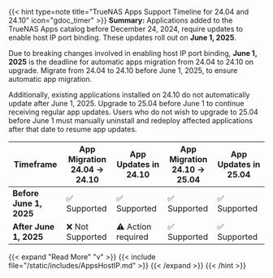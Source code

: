 &NewLine;

{{< hint type=note title="TrueNAS Apps Support Timeline for 24.04 and 24.10" icon="gdoc_timer" >}}
**Summary:**
Applications added to the TrueNAS Apps catalog before December 24, 2024, require updates to enable host IP port binding.
These updates roll out on **June 1, 2025**.

Due to breaking changes involved in enabling host IP port binding, **June 1, 2025** is the deadline for automatic apps migration from 24.04 to 24.10 on upgrade.
Migrate from 24.04 to 24.10 before June 1, 2025, to ensure automatic app migration.

Additionally, existing applications installed on 24.10 do not automatically update after June 1, 2025.
Upgrade to 25.04 before June 1 to continue receiving regular app updates.
Users who do not wish to upgrade to 25.04 before June 1 must manually uninstall and redeploy affected applications after that date to resume app updates.

<div class="no-highlight-table">
<table>
  <thead>
    <tr>
      <th>Timeframe</th>
      <th>App Migration <br> 24.04 → 24.10</th>
      <th>App Updates in 24.10</th>
      <th>App Migration <br> 24.10 → 25.04</th>
      <th>App Updates in 25.04</th>
    </tr>
  </thead>
  <tbody>
    <tr>
      <td><strong>Before June 1, 2025</strong></td>
      <td>✅ Supported</td>
      <td>✅ Supported</td>
      <td>✅ Supported</td>
      <td>✅ Supported</td>
    </tr>
    <tr>
      <td><strong>After June 1, 2025</strong></td>
      <td>❌ Not Supported</td>
      <td>⚠️ Action required</td>
      <td>✅ Supported</td>
      <td>✅ Supported</td>
    </tr>
  </tbody>
</table>
</div>

{{< expand "Read More" "v" >}}
{{< include file="/static/includes/AppsHostIP.md" >}}
{{< /expand >}}
{{< /hint >}}
